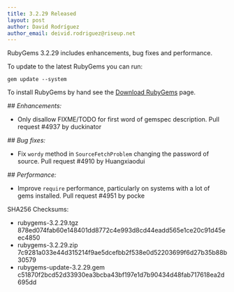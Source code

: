 ```yaml
---
title: 3.2.29 Released
layout: post
author: David Rodríguez
author_email: deivid.rodriguez@riseup.net
---
```


RubyGems 3.2.29 includes enhancements, bug fixes and performance.

To update to the latest RubyGems you can run:

    gem update --system

To install RubyGems by hand see the [Download RubyGems][download] page.


_## Enhancements:_

* Only disallow FIXME/TODO for first word of gemspec description. Pull
  request #4937 by duckinator

_## Bug fixes:_

* Fix `wordy` method in `SourceFetchProblem` changing the password of
  source. Pull request #4910 by Huangxiaodui

_## Performance:_

* Improve `require` performance, particularly on systems with a lot of
  gems installed. Pull request #4951 by pocke


SHA256 Checksums:

* rubygems-3.2.29.tgz  
  878ed074fab60e148401dd8772c4e993d8cd44eadd565e1ce20c91d45eec4850
* rubygems-3.2.29.zip  
  7c9281a033e44d315214f9ae5dcefbb2f538e0d52203699f6d27b35b88b30579
* rubygems-update-3.2.29.gem  
  c51870f2bcd52d33930ea3bcba43bf197e1d7b90434d48fab717618ea2d695dd


[download]: https://rubygems.org/pages/download

